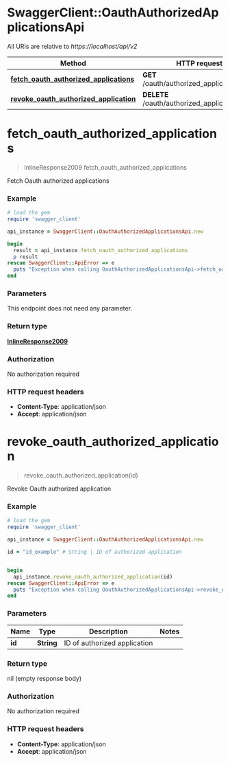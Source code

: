# SwaggerClient::OauthAuthorizedApplicationsApi

All URIs are relative to *https://localhost/api/v2*

Method | HTTP request | Description
------------- | ------------- | -------------
[**fetch_oauth_authorized_applications**](OauthAuthorizedApplicationsApi.md#fetch_oauth_authorized_applications) | **GET** /oauth/authorized_applications | 
[**revoke_oauth_authorized_application**](OauthAuthorizedApplicationsApi.md#revoke_oauth_authorized_application) | **DELETE** /oauth/authorized_applications/{id} | 


# **fetch_oauth_authorized_applications**
> InlineResponse2009 fetch_oauth_authorized_applications



Fetch Oauth authorized applications

### Example
```ruby
# load the gem
require 'swagger_client'

api_instance = SwaggerClient::OauthAuthorizedApplicationsApi.new

begin
  result = api_instance.fetch_oauth_authorized_applications
  p result
rescue SwaggerClient::ApiError => e
  puts "Exception when calling OauthAuthorizedApplicationsApi->fetch_oauth_authorized_applications: #{e}"
end
```

### Parameters
This endpoint does not need any parameter.

### Return type

[**InlineResponse2009**](InlineResponse2009.md)

### Authorization

No authorization required

### HTTP request headers

 - **Content-Type**: application/json
 - **Accept**: application/json



# **revoke_oauth_authorized_application**
> revoke_oauth_authorized_application(id)



Revoke Oauth authorized application

### Example
```ruby
# load the gem
require 'swagger_client'

api_instance = SwaggerClient::OauthAuthorizedApplicationsApi.new

id = "id_example" # String | ID of authorized application


begin
  api_instance.revoke_oauth_authorized_application(id)
rescue SwaggerClient::ApiError => e
  puts "Exception when calling OauthAuthorizedApplicationsApi->revoke_oauth_authorized_application: #{e}"
end
```

### Parameters

Name | Type | Description  | Notes
------------- | ------------- | ------------- | -------------
 **id** | **String**| ID of authorized application | 

### Return type

nil (empty response body)

### Authorization

No authorization required

### HTTP request headers

 - **Content-Type**: application/json
 - **Accept**: application/json



